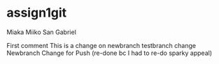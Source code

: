 # assign1git
Miaka Miiko San Gabriel

First comment
This is a change on newbranch
testbranch change
Newbranch Change for Push (re-done bc I had to re-do sparky appeal) 
